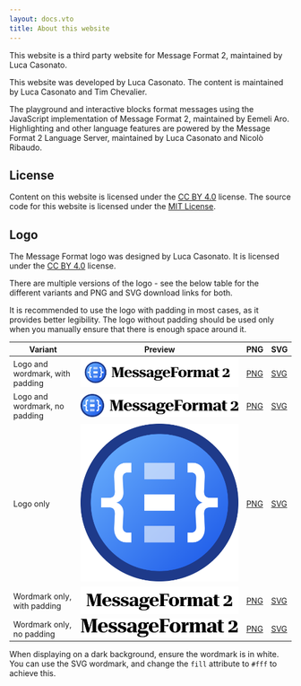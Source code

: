 ```yaml
---
layout: docs.vto
title: About this website
---
```


This website is a third party website for Message Format 2, maintained by Luca
Casonato.

This website was developed by Luca Casonato. The content is maintained by Luca
Casonato and Tim Chevalier.

The playground and interactive blocks format messages using the JavaScript
implementation of Message Format 2, maintained by Eemeli Aro. Highlighting and
other language features are powered by the Message Format 2 Language Server,
maintained by Luca Casonato and Nicolò Ribaudo.

## License

Content on this website is licensed under the
[CC BY 4.0](https://creativecommons.org/licenses/by/4.0/) license. The source
code for this website is licensed under the
[MIT License](https://opensource.org/licenses/MIT).

## Logo

The Message Format logo was designed by Luca Casonato. It is licensed under the
[CC BY 4.0](https://creativecommons.org/licenses/by/4.0/) license.

There are multiple versions of the logo - see the below table for the different
variants and PNG and SVG download links for both.

It is recommended to use the logo with padding in most cases, as it provides
better legibility. The logo without padding should be used only when you
manually ensure that there is enough space around it.

| Variant                         | Preview                                                                                           | PNG                                                       | SVG                                                       |
| ------------------------------- | ------------------------------------------------------------------------------------------------- | --------------------------------------------------------- | --------------------------------------------------------- |
| Logo and wordmark, with padding | <div><img src="/static/logos/padding/mf2-logo-and-wordmark.svg" class="border max-h-12"></div>    | [PNG](/static/logos/padding/mf2-logo-and-wordmark.png)    | [SVG](/static/logos/padding/mf2-logo-and-wordmark.svg)    |
| Logo and wordmark, no padding   | <div><img src="/static/logos/no-padding/mf2-logo-and-wordmark.svg" class="border max-h-10"></div> | [PNG](/static/logos/no-padding/mf2-logo-and-wordmark.png) | [SVG](/static/logos/no-padding/mf2-logo-and-wordmark.svg) |
| Logo only                       | <div><img src="/static/logos/no-padding/mf2-logo-only.svg" class="border max-h-20"></div>         | [PNG](/static/logos/no-padding/mf2-logo-only.png)         | [SVG](/static/logos/no-padding/mf2-logo-only.svg)         |
| Wordmark only, with padding     | <div><img src="/static/logos/padding/mf2-wordmark-only.svg" class="border max-h-12"></div>        | [PNG](/static/logos/padding/mf2-wordmark-only.png)        | [SVG](/static/logos/padding/mf2-wordmark-only.svg)        |
| Wordmark only, no padding       | <div><img src="/static/logos/no-padding/mf2-wordmark-only.svg" class="border max-h-10"></div>     | [PNG](/static/logos/no-padding/mf2-wordmark-only.png)     | [SVG](/static/logos/no-padding/mf2-wordmark-only.svg)     |

When displaying on a dark background, ensure the wordmark is in white. You can
use the SVG wordmark, and change the `fill` attribute to `#fff` to achieve this.
